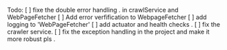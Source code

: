 Todo: 
    [ ] fixe the double error handling . in crawlService and WebPageFetcher
    [ ] Add error verfification to WebpageFetcher 
    [ ] add logging to 'WebPageFetcher'
    [ ] add actuator and health checks . 
    [ ] fix the crawler service.
    [ ] fix the exception handling in the project and make it more robust pls .